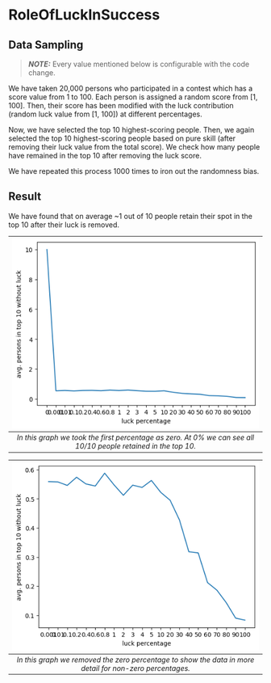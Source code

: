 # RoleOfLuckInSuccess

## Data Sampling

> **_NOTE:_** Every value mentioned below is configurable with the code change.

We have taken 20,000 persons who participated in a contest which has a score value from 1 to 100. Each person is assigned a random score from [1, 100]. Then, their score has been modified with the luck contribution (random luck value from [1, 100]) at different percentages.

Now, we have selected the top 10 highest-scoring people. Then, we again selected the top 10 highest-scoring people based on pure skill (after removing their luck value from the total score). We check how many people have remained in the top 10 after removing the luck score.

We have repeated this process 1000 times to iron out the randomness bias.

## Result

We have found that on average ~1 out of 10 people retain their spot in the top 10 after their luck is removed.

| ![graph-with-zero-percent](https://github.com/iamblizzard/RoleOfLuckInSuccess/blob/main/assets/graph-with-zero-percent.png) | 
|:--:| 
| *In this graph we took the first percentage as zero. At 0% we can see all 10/10 people retained in the top 10.* |

| ![graph-without-zero-percent](https://github.com/iamblizzard/RoleOfLuckInSuccess/blob/main/assets/graph-without-zero-percent.png) | 
|:--:| 
| *In this graph we removed the zero percentage to show the data in more detail for non-zero percentages.* |